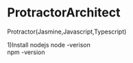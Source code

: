 # ProtractorArchitect
Protractor(Jasmine,Javascript,Typescript)

1)Install nodejs
 node -verison</br>
 npm -version
